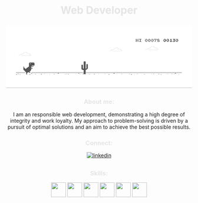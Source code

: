 <div align="center">
  <h1>
    <font color="#E5E5E5" ><b>Web Developer</b></font>
  </h1>
</div>

<p align="center" style="margin: 25px 0px 15px 0px;">
  <img width="600" src="dino.gif" alt="snake"/>
</p>
    
<div align="center">
   <h3>
    <font color="#E5E5E5" align="right"><b>About me:</b></font>
  </h3> 

  <span>I am an responsible web development, demonstrating a high degree of integrity and work loyalty. My approach to problem-solving is driven by a pursuit of optimal solutions and an aim to achieve the best possible results.</span >

  
  <h3 style="margin: 25px 0px 15px 0px;">
    <font color="#E5E5E5" align="right"><b>Connect:</b></font>
  </h3> 

  <a href="#" target="_blank">
    <img src=https://img.shields.io/badge/linkedin-%231E77B5.svg?&style=for-the-badge&logo=linkedin&logoColor=white alt=linkedin style="margin-bottom: 5px;" />
  </a>

  <h3 style="margin: 25px 0px 15px 0px;">
    <font color="#E5E5E5" align="right"><b>Skills:</b></font>
  </h3> 
  
  <a href="https://developer.mozilla.org/en-US/docs/Web/JavaScript"><img src="https://raw.githubusercontent.com/danielcranney/readme-generator/main/public/icons/skills/javascript-colored.svg" width="40" height="40" /></a> 
  <a href="https://developer.mozilla.org/en-US/docs/Glossary/HTML5"><img src="https://raw.githubusercontent.com/danielcranney/readme-generator/main/public/icons/skills/html5-colored.svg" width="40" height="40" /></a> 
  <a href="https://www.w3.org/TR/CSS/#css"><img src="https://raw.githubusercontent.com/danielcranney/readme-generator/main/public/icons/skills/css3-colored.svg" width="40" height="40" /></a> 
  <a href="https://git-scm.com/"><img src="https://raw.githubusercontent.com/danielcranney/readme-generator/main/public/icons/skills/git-colored.svg" width="40" height="40" /></a>
  <a href="https://sass-lang.com/"><img src="https://raw.githubusercontent.com/danielcranney/readme-generator/main/public/icons/skills/sass-colored.svg" width="40" height="40" /></a>
  <a href="https://www.figma.com/"><img src="https://raw.githubusercontent.com/danielcranney/readme-generator/main/public/icons/skills/figma-colored.svg" width="40" height="40" /></a>

</div>
